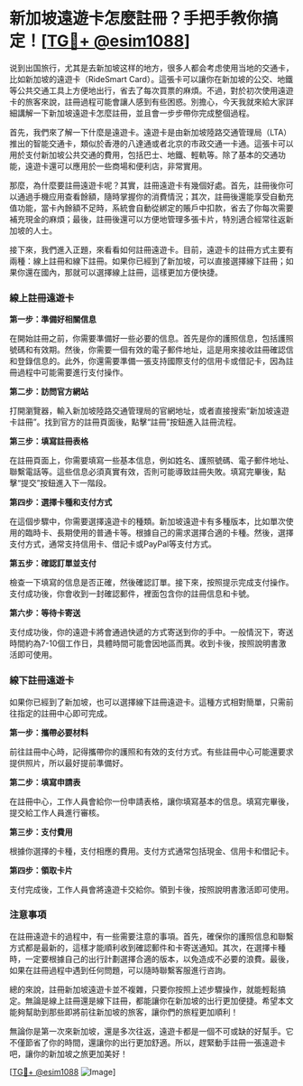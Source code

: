 # 新加坡遠遊卡怎麼註冊？手把手教你搞定！[[TG💪+ @esim1088](https://t.me/s/esim1088)]

说到出国旅行，尤其是去新加坡这样的地方，很多人都会考虑使用当地的交通卡，比如新加坡的遠遊卡（RideSmart Card）。這張卡可以讓你在新加坡的公交、地鐵等公共交通工具上方便地出行，省去了每次買票的麻煩。不過，對於初次使用遠遊卡的旅客來說，註冊過程可能會讓人感到有些困惑。別擔心，今天我就來給大家詳細講解一下新加坡遠遊卡怎麼註冊，並且會一步步帶你完成整個過程。

首先，我們來了解一下什麼是遠遊卡。遠遊卡是由新加坡陸路交通管理局（LTA）推出的智能交通卡，類似於香港的八達通或者北京的市政交通一卡通。這張卡可以用於支付新加坡公共交通的費用，包括巴士、地鐵、輕軌等。除了基本的交通功能，遠遊卡還可以應用於一些商場和便利店，非常實用。

那麼，為什麼要註冊遠遊卡呢？其實，註冊遠遊卡有幾個好處。首先，註冊後你可以通過手機应用查看餘額，隨時掌握你的消費情況；其次，註冊後還能享受自動充值功能，當卡內餘額不足時，系統會自動從綁定的賬戶中扣款，省去了你每次需要補充現金的麻煩；最後，註冊後還可以方便地管理多張卡片，特別適合經常往返新加坡的人士。

接下來，我們進入正題，來看看如何註冊遠遊卡。目前，遠遊卡的註冊方式主要有兩種：線上註冊和線下註冊。如果你已經到了新加坡，可以直接選擇線下註冊；如果你還在國內，那就可以選擇線上註冊，這樣更加方便快捷。

### 線上註冊遠遊卡

**第一步：準備好相關信息**

在開始註冊之前，你需要準備好一些必要的信息。首先是你的護照信息，包括護照號碼和有效期。然後，你需要一個有效的電子郵件地址，這是用來接收註冊確認信和登錄信息的。此外，你還需要準備一張支持國際支付的信用卡或借記卡，因為註冊過程中可能需要進行支付操作。

**第二步：訪問官方網站**

打開瀏覽器，輸入新加坡陸路交通管理局的官網地址，或者直接搜索“新加坡遠遊卡註冊”。找到官方的註冊頁面後，點擊“註冊”按鈕進入註冊流程。

**第三步：填寫註冊表格**

在註冊頁面上，你需要填寫一些基本信息，例如姓名、護照號碼、電子郵件地址、聯繫電話等。這些信息必須真實有效，否則可能導致註冊失敗。填寫完畢後，點擊“提交”按鈕進入下一階段。

**第四步：選擇卡種和支付方式**

在這個步驟中，你需要選擇遠遊卡的種類。新加坡遠遊卡有多種版本，比如單次使用的臨時卡、長期使用的普通卡等。根據自己的需求選擇合適的卡種。然後，選擇支付方式，通常支持信用卡、借記卡或PayPal等支付方式。

**第五步：確認訂單並支付**

檢查一下填寫的信息是否正確，然後確認訂單。接下來，按照提示完成支付操作。支付成功後，你會收到一封確認郵件，裡面包含你的註冊信息和卡號。

**第六步：等待卡寄送**

支付成功後，你的遠遊卡將會通過快遞的方式寄送到你的手中。一般情況下，寄送時間約為7-10個工作日，具體時間可能會因地區而異。收到卡後，按照說明書激活即可使用。

### 線下註冊遠遊卡

如果你已經到了新加坡，也可以選擇線下註冊遠遊卡。這種方式相對簡單，只需前往指定的註冊中心即可完成。

**第一步：攜帶必要材料**

前往註冊中心時，記得攜帶你的護照和有效的支付方式。有些註冊中心可能還要求提供照片，所以最好提前準備好。

**第二步：填寫申請表**

在註冊中心，工作人員會給你一份申請表格，讓你填寫基本的信息。填寫完畢後，提交給工作人員進行審核。

**第三步：支付費用**

根據你選擇的卡種，支付相應的費用。支付方式通常包括現金、信用卡和借記卡。

**第四步：領取卡片**

支付完成後，工作人員會將遠遊卡交給你。領到卡後，按照說明書激活即可使用。

### 注意事項

在註冊遠遊卡的過程中，有一些需要注意的事項。首先，確保你的護照信息和聯繫方式都是最新的，這樣才能順利收到確認郵件和卡寄送通知。其次，在選擇卡種時，一定要根據自己的出行計劃選擇合適的版本，以免造成不必要的浪費。最後，如果在註冊過程中遇到任何問題，可以隨時聯繫客服進行咨詢。

總的來說，註冊新加坡遠遊卡並不複雜，只要你按照上述步驟操作，就能輕鬆搞定。無論是線上註冊還是線下註冊，都能讓你在新加坡的出行更加便捷。希望本文能夠幫助到那些即將前往新加坡的旅客，讓你們的旅程更加順利！

無論你是第一次來新加坡，還是多次往返，遠遊卡都是一個不可或缺的好幫手。它不僅節省了你的時間，還讓你的出行更加舒適。所以，趕緊動手註冊一張遠遊卡吧，讓你的新加坡之旅更加美好！

[[TG💪+ @esim1088](https://t.me/s/esim1088) ![Image](https://i.postimg.cc/4NQfJmqS/Snipaste-2025-05-13-00-14-12.png)]